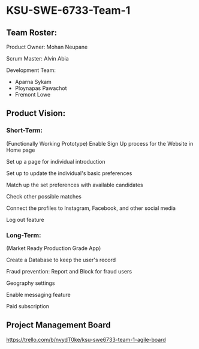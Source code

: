 # KSU-SWE-6733-Team-1

## Team Roster:
Product Owner: Mohan Neupane

Scrum Master: Alvin Abia

Development Team:
- Aparna Sykam
- Ploynapas Pawachot
- Fremont Lowe

## Product Vision:

### Short-Term:
(Functionally Working Prototype)
Enable Sign Up process for the Website in Home page

Set up a page for individual introduction

Set up to update the individual's basic preferences

Match up the set preferences with available candidates

Check other possible matches

Connect the profiles to Instagram, Facebook, and other social media

Log out feature

### Long-Term:
(Market Ready Production Grade App)

Create a Database to keep the user's record

Fraud prevention: Report and Block for fraud users

Geography settings

Enable messaging feature

Paid subscription

## Project Management Board
https://trello.com/b/nvydT0ke/ksu-swe6733-team-1-agile-board
